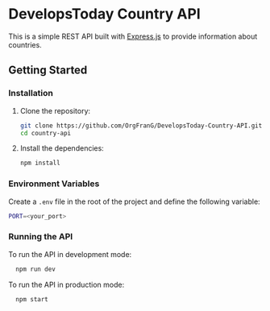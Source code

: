 # DevelopsToday Country API

This is a simple REST API built with [Express.js](https://expressjs.com/) to provide information about countries.

## Getting Started

### Installation

1. Clone the repository:

    ```bash
    git clone https://github.com/OrgFranG/DevelopsToday-Country-API.git
    cd country-api
    ```

2. Install the dependencies:

    ```bash
    npm install
    ```

### Environment Variables

Create a `.env` file in the root of the project and define the following variable:

```bash
PORT=<your_port>
```

### Running the API

To run the API in development mode:

  ```bash
    npm run dev
  ```

To run the API in production mode:

  ```bash
    npm start
  ```
  
